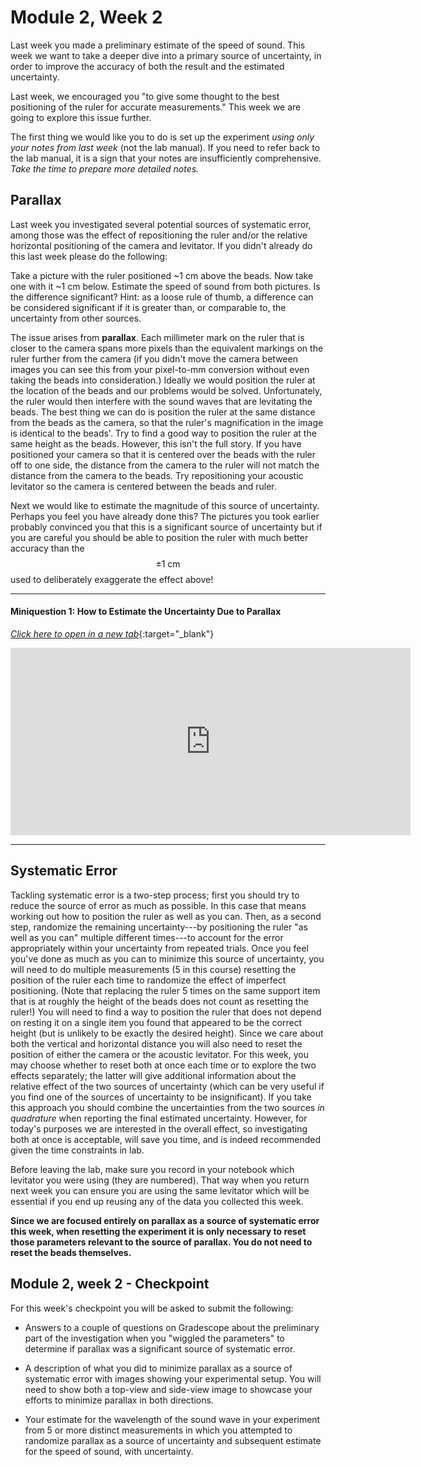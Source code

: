 # Module 2, Week 2

Last week you made a preliminary estimate of the speed of sound.  This week we want to take a deeper dive into a primary source of uncertainty, in order to improve the accuracy of both the result and the estimated uncertainty.

Last week, we encouraged you "to give some thought to the best positioning of the ruler for accurate measurements." This week we are going to explore this issue further.

The first thing we would like you to do is set up the experiment *using only your notes from last week* (not the lab manual). If you need to refer back to the lab manual, it is a sign that your notes are insufficiently comprehensive. *Take the time to prepare more detailed notes.*

## Parallax

<!--Take a picture with the ruler positioned ~1 cm above the beads. Now take one with it ~1 cm below. Estimate the speed of sound from both pictures. Is the difference significant? Hint: as a loose rule of thumb, a difference can be considered significant if it is greater than, or comparable to, the uncertainty from other sources. How does the difference between these two values compare with your uncertainty from last week?-->

Last week you investigated several potential sources of systematic error, among those was the effect of repositioning the ruler and/or the relative horizontal positioning of the camera and levitator. If you didn't already do this last week please do the following:

Take a picture with the ruler positioned ~1 cm above the beads. Now take one with it ~1 cm below. Estimate the speed of sound from both pictures. Is the difference significant? Hint: as a loose rule of thumb, a difference can be considered significant if it is greater than, or comparable to, the uncertainty from other sources.

The issue arises from **parallax**. Each millimeter mark on the ruler that is closer to the camera spans more pixels than the equivalent markings on the ruler further from the camera (if you didn't move the camera between images you can see this from your pixel-to-mm conversion without even taking the beads into consideration.) Ideally we would position the ruler at the location of the beads and our problems would be solved. Unfortunately, the ruler would then interfere with the sound waves that are levitating the beads. The best thing we can do is position the ruler at the same distance from the beads as the camera, so that the ruler's magnification in the image is identical to the beads'. Try to find a good way to position the ruler at the same height as the beads. However, this isn't the full story. If you have positioned your camera so that it is centered over the beads with the ruler off to one side, the distance from the camera to the ruler will not match the distance from the camera to the beads. Try repositioning your acoustic levitator so the camera is centered between the beads and ruler.

Next we would like to estimate the magnitude of this source of uncertainty. Perhaps you feel you have already done this? The pictures you took earlier probably convinced you that this is a significant source of uncertainty but if you are careful you should be able to position the ruler with much better accuracy than the $$\pm1~\mathrm{cm}$$ used to deliberately exaggerate the effect above!

--------------
#### Miniquestion 1: How to Estimate the Uncertainty Due to Parallax
[*Click here to open in a new tab*](https://forms.gle/h4SgcPH2tbY65phx9){:target="_blank"}

<iframe src="https://docs.google.com/forms/d/e/1FAIpQLSfKgoZe1wKD3fN_Nqbs8JqZWxWyjyj8BLcHk5gzpmsyjvRbUg/viewform?embedded=true" width="640" height="300" frameborder="0" marginheight="0" marginwidth="0">Loading…
</iframe>


--------------------


## Systematic Error

Tackling systematic error is a two-step process; first you should try to reduce the source of error as much as possible. In this case that means working out how to position the ruler as well as you can. Then, as a second step, randomize the remaining uncertainty---by positioning the ruler "as well as you can" multiple different times---to account for the error appropriately within your uncertainty from repeated trials. Once you feel you've done as much as you can to minimize this source of uncertainty, you will need to do multiple measurements (5 in this course) resetting the position of the ruler each time to randomize the effect of imperfect positioning. (Note that replacing the ruler 5 times on the same support item that is at roughly the height of the beads does not count as resetting the ruler!) You will need to find a way to position the ruler that does not depend on resting it on a single item you found that appeared to be the correct height (but is unlikely to be exactly the desired height). Since we care about both the vertical and horizontal distance you will also need to reset the position of either the camera or the acoustic levitator. For this week, you may choose whether to reset both at once each time or to explore the two effects separately; the latter will give additional information about the relative effect of the two sources of uncertainty (which can be very useful if you find one of the sources of uncertainty to be insignificant). If you take this approach you should combine the uncertainties from the two sources *in quadrature* when reporting the final estimated uncertainty. However, for today's purposes we are interested in the overall effect, so investigating both at once is acceptable, will save you time, and is indeed recommended given the time constraints in lab.

Before leaving the lab, make sure you record in your notebook which levitator you were using (they are numbered). That way when you return next week you can ensure you are using the same levitator which will be essential if you end up reusing any of the data you collected this week.

**Since we are focused entirely on parallax as a source of systematic error this week, when resetting the experiment it is only necessary to reset those parameters relevant to the source of parallax. You do not need to reset the beads themselves.**

## Module 2, week 2 - Checkpoint

For this week's checkpoint you will be asked to submit the following:

+ Answers to a couple of questions on Gradescope about the preliminary part of the investigation when you "wiggled the parameters" to determine if parallax was a significant source of systematic error.

+ A description of what you did to minimize parallax as a source of systematic error with images showing your experimental setup. You will need to show both a top-view and side-view image to showcase your efforts to minimize parallax in both directions.

+ Your estimate for the wavelength of the sound wave in your experiment from 5 or more distinct measurements in which you attempted to randomize parallax as a source of uncertainty and subsequent estimate for the speed of sound, with uncertainty.
